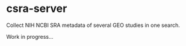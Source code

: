 # csra-server

Collect NIH NCBI SRA metadata of several GEO studies in one search.

Work in progress...